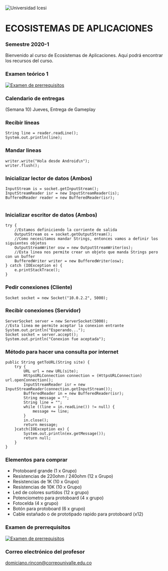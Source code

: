 ﻿![Universidad Icesi](https://www.icesi.edu.co/launiversidad/images/La_universidad/logosimbolos/Logo_icesi_JPG.jpg)
# ECOSISTEMAS DE APLICACIONES
### Semestre 2020-1

Bienvenido al curso de Ecosistemas de Aplicaciones. Aquí podrá encontrar los recursos del curso.


### Examen teórico 1
[![Examen de prerrequisitos](http://www.iconninja.com/files/825/688/946/pencil-list-done-checkmark-todo-exam-icon.png)](https://forms.gle/5EQ4p1rUEfXTxLFq5)


### Calendario de entregas
(Semana 10) Jueves, Entrega de Gameplay


### Recibir líneas
```
String line = reader.readLine();
System.out.println(line);
```

### Mandar lineas
```
writer.write("Hola desde Android\n");
writer.flush();
```

### Inicializar lector de datos (Ambos)
```
InputStream is = socket.getInputStream();
InputStreamReader isr = new InputStreamReader(is);
BufferedReader reader = new BufferedReader(isr);
            
```

### Inicializar escritor de datos (Ambos)
```
try {
    //Estamos definiciendo la corriente de salida
    OutputStream os = socket.getOutputStream();
    //Como necesitamos mandar Strings, entonces vamos a definir los siguientes objetos
    OutputStreamWriter osw = new OutputStreamWriter(os);
    //Esta linea nos permite crear un objeto que manda Strings pero con un buffer
    BufferedWriter writer = new BufferedWriter(osw);
} catch (IOException e) {
    e.printStackTrace();
}
```

### Pedir conexiones (Cliente)
```
Socket socket = new Socket("10.0.2.2", 5000);
```



### Recibir conexiones (Servidor)
```
ServerSocket server = new ServerSocket(5000);
//Esta linea me permite aceptar la conexion entrante
System.out.println("Esperando...");
Socket socket = server.accept();
System.out.println("Conexion fue aceptada");
```


### Método para hacer una consulta por internet
```
public String getToURL(String site) {
    try {
        URL url = new URL(site);
        HttpsURLConnection connection = (HttpsURLConnection) url.openConnection();
		InputStreamReader isr = new InputStreamReader(connection.getInputStream());
		BufferedReader in = new BufferedReader(isr);
        String message = "";
        String line = "";
        while ((line = in.readLine()) != null) {
            message += line;
        }
        in.close();
        return message;
    }catch(IOException ex) {
        System.out.println(ex.getMessage());
        return null;
    }
}
```

### Elementos para comprar
- Protoboard grande (1 x Grupo)
- Resistencias de 220ohm / 240ohm (12 x Grupo)
- Resistencias de 1K (10 x Grupo)
- Resistencias de 10K (10 x Grupo)
- Led de colores surtidos (12 x grupo)
- Potenciometro para protoboard (4 x grupo)
- Fotocelda (4 x grupo)
- Botón para protoboard (6 x grupo)
- Cable estañado o de prototipado rapido para protoboard (x12)

### Examen de prerrequisitos
[![Examen de prerrequisitos](http://www.iconninja.com/files/825/688/946/pencil-list-done-checkmark-todo-exam-icon.png)](https://forms.gle/sQSAymwBBJJiYfeo6)


### Correo electrónico del profesor
domiciano.rincon@correounivalle.edu.co